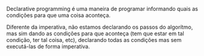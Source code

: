 Declarative programming é uma maneira de programar informando quais as condições para que uma coisa aconteça.

Diferente da imperativa, não estamos declarando os passos do algorítmo, mas sim dando as condições para que aconteça (tem que estar em tal condição, ter tal coisa, etc), declarando todas as condições mas sem executá-las de forma imperativa.